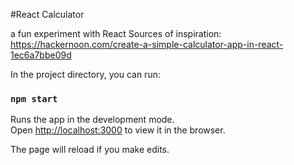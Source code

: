 #React Calculator

a fun experiment with React
Sources of inspiration: https://hackernoon.com/create-a-simple-calculator-app-in-react-1ec6a7bbe09d

In the project directory, you can run:

### `npm start`

Runs the app in the development mode.<br>
Open [http://localhost:3000](http://localhost:3000) to view it in the browser.

The page will reload if you make edits.<br>
